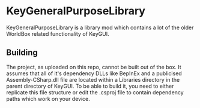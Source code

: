 # KeyGeneralPurposeLibrary

KeyGeneralPurposeLibrary is a library mod which contains a lot of the older WorldBox related functionality of KeyGUI.

## Building

The project, as uploaded on this repo, cannot be built out of the box. It assumes that all of it's dependency DLLs like BepInEx and a publicised Assembly-CSharp.dll file are located within a Libraries directory in the parent directory of KeyGUI.
To be able to build it, you need to either replicate this file structure or edit the .csproj file to contain dependency paths which work on your device.
